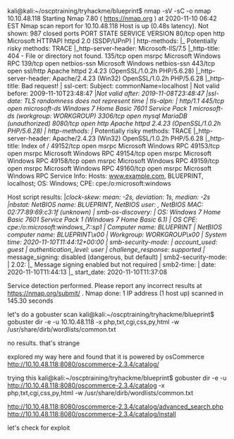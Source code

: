 kali@kali:~/oscptraining/tryhackme/blueprint$ nmap -sV -sC -o nmap 10.10.48.118
Starting Nmap 7.80 ( https://nmap.org ) at 2020-11-10 06:42 EST
Nmap scan report for 10.10.48.118
Host is up (0.48s latency).
Not shown: 987 closed ports
PORT      STATE SERVICE      VERSION
80/tcp    open  http         Microsoft HTTPAPI httpd 2.0 (SSDP/UPnP)
| http-methods: 
|_  Potentially risky methods: TRACE
|_http-server-header: Microsoft-IIS/7.5
|_http-title: 404 - File or directory not found.
135/tcp   open  msrpc        Microsoft Windows RPC
139/tcp   open  netbios-ssn  Microsoft Windows netbios-ssn
443/tcp   open  ssl/http     Apache httpd 2.4.23 (OpenSSL/1.0.2h PHP/5.6.28)
|_http-server-header: Apache/2.4.23 (Win32) OpenSSL/1.0.2h PHP/5.6.28
|_http-title: Bad request!
| ssl-cert: Subject: commonName=localhost
| Not valid before: 2009-11-10T23:48:47
|_Not valid after:  2019-11-08T23:48:47
|_ssl-date: TLS randomness does not represent time
| tls-alpn: 
|_  http/1.1
445/tcp   open  microsoft-ds Windows 7 Home Basic 7601 Service Pack 1 microsoft-ds (workgroup: WORKGROUP)
3306/tcp  open  mysql        MariaDB (unauthorized)
8080/tcp  open  http         Apache httpd 2.4.23 (OpenSSL/1.0.2h PHP/5.6.28)
| http-methods: 
|_  Potentially risky methods: TRACE
|_http-server-header: Apache/2.4.23 (Win32) OpenSSL/1.0.2h PHP/5.6.28
|_http-title: Index of /
49152/tcp open  msrpc        Microsoft Windows RPC
49153/tcp open  msrpc        Microsoft Windows RPC
49154/tcp open  msrpc        Microsoft Windows RPC
49158/tcp open  msrpc        Microsoft Windows RPC
49159/tcp open  msrpc        Microsoft Windows RPC
49160/tcp open  msrpc        Microsoft Windows RPC
Service Info: Hosts: www.example.com, BLUEPRINT, localhost; OS: Windows; CPE: cpe:/o:microsoft:windows

Host script results:
|_clock-skew: mean: -2s, deviation: 1s, median: -2s
|_nbstat: NetBIOS name: BLUEPRINT, NetBIOS user: <unknown>, NetBIOS MAC: 02:77:89:69:c3:1f (unknown)
| smb-os-discovery: 
|   OS: Windows 7 Home Basic 7601 Service Pack 1 (Windows 7 Home Basic 6.1)
|   OS CPE: cpe:/o:microsoft:windows_7::sp1
|   Computer name: BLUEPRINT
|   NetBIOS computer name: BLUEPRINT\x00
|   Workgroup: WORKGROUP\x00
|_  System time: 2020-11-10T11:44:12+00:00
| smb-security-mode: 
|   account_used: guest
|   authentication_level: user
|   challenge_response: supported
|_  message_signing: disabled (dangerous, but default)
| smb2-security-mode: 
|   2.02: 
|_    Message signing enabled but not required
| smb2-time: 
|   date: 2020-11-10T11:44:13
|_  start_date: 2020-11-10T11:37:08

Service detection performed. Please report any incorrect results at https://nmap.org/submit/ .
Nmap done: 1 IP address (1 host up) scanned in 145.30 seconds


let's do a gobuster scan
kali@kali:~/oscptraining/tryhackme/blueprint$ gobuster dir -e -u 10.10.48.118 -x php,txt,cgi,css,py,html -w /usr/share/dirb/wordlists/common.txt

no results. that's strange

explored my way here and found that it is powered by osCommerce
http://10.10.48.118:8080/oscommerce-2.3.4/catalog/


trying this
kali@kali:~/oscptraining/tryhackme/blueprint$ gobuster dir -e -u http://10.10.48.118:8080/oscommerce-2.3.4/catalog -x php,txt,cgi,css,py,html -w /usr/share/dirb/wordlists/common.txt

http://10.10.48.118:8080/oscommerce-2.3.4/catalog/advanced_search.php 
http://10.10.48.118:8080/oscommerce-2.3.4/catalog/install

let's check for exploit


